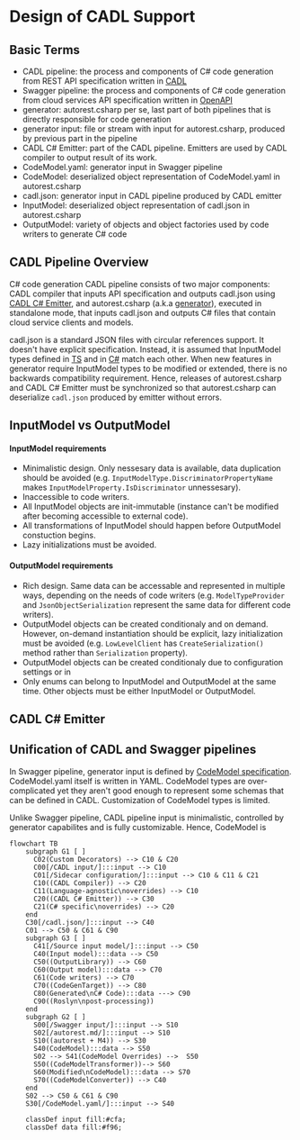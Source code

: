 # Design of CADL Support

## Basic Terms
- CADL pipeline: the process and components of C# code generation from REST API specification written in [CADL](https://github.com/microsoft/cadl)
- Swagger pipeline: the process and components of C# code generation from cloud services API specification written in [OpenAPI](https://swagger.io/) 
- generator: autorest.csharp per se, last part of both pipelines that is directly responsible for code generation 
- generator input: file or stream with input for autorest.csharp, produced by previous part in the pipeline
- CADL C# Emitter: part of the CADL pipeline. Emitters are used by CADL compiler to output result of its work.
- CodeModel.yaml: generator input in Swagger pipeline
- CodeModel: deserialized object representation of CodeModel.yaml in autorest.csharp
- cadl.json: generator input in CADL pipeline produced by CADL emitter
- InputModel: deserialized object representation of cadl.json in autorest.csharp
- OutputModel: variety of objects and object factories used by code writers to generate C# code

## CADL Pipeline Overview

C# code generation CADL pipeline consists of two major components: CADL compiler that inputs API specification and outputs cadl.json using [CADL C# Emitter](https://github.com/Azure/autorest.csharp/tree/feature/v3/src/CADL.Extension/Emitter.Csharp), and autorest.csharp (a.k.a [generator](https://github.com/Azure/autorest.csharp/tree/feature/v3/src/AutoRest.CSharp)), executed in standalone mode, that inputs cadl.json and outputs C# files that contain cloud service clients and models.

cadl.json is a standard JSON files with circular references support. It doesn't have explicit specification. Instead, it is assumed that InputModel types defined in [TS](https://github.com/Azure/autorest.csharp/tree/feature/v3/src/CADL.Extension/Emitter.Csharp/src/type) and in [C#](https://github.com/Azure/autorest.csharp/tree/feature/v3/src/AutoRest.CSharp/Common/Input) match each other. When new features in generator require InputModel types to be modified or extended, there is no backwards compatibility requirement. Hence, releases of autorest.csharp and CADL C# Emitter must be synchronized so that autorest.csharp can deserialize `cadl.json` produced by emitter without errors.

## InputModel vs OutputModel

#### InputModel requirements
- Minimalistic design. Only nessesary data is available, data duplication should be avoided (e.g. `InputModelType.DiscriminatorPropertyName` makes `InputModelProperty.IsDiscriminator` unnessesary). 
- Inaccessible to code writers.  
- All InputModel objects are init-immutable (instance can't be modified after becoming accessible to external code).
- All transformations of InputModel should happen before OutputModel constuction begins. 
- Lazy initializations must be avoided.

#### OutputModel requirements
- Rich design. Same data can be accessable and represented in multiple ways, depending on the needs of code writers (e.g. `ModelTypeProvider` and `JsonObjectSerialization` represent the same data for different code writers).
- OutputModel objects can be created conditionaly and on demand. However, on-demand instantiation should be explicit, lazy initialization must be avoided (e.g. `LowLevelClient` has `CreateSerialization()` method rather than `Serialization` property).
- OutputModel objects can be created conditionaly due to configuration settings or in
- Only enums can belong to InputModel and OutputModel at the same time. Other objects must be either InputModel or OutputModel.

## CADL C# Emitter



## Unification of CADL and Swagger pipelines

In Swagger pipeline, generator input is defined by [CodeModel specification](https://github.com/Azure/autorest/blob/main/packages/libs/codemodel/.resources/all-in-one/json/code-model.json). CodeModel.yaml itself is written in YAML. CodeModel types are over-complicated yet they aren't good enough to represent some schemas that can be defined in CADL. Customization of CodeModel types is limited.

Unlike Swagger pipeline, CADL pipeline input is minimalistic, controlled by generator capabilites and is fully customizable. Hence, CodeModel is 

```mermaid
flowchart TB
    subgraph G1 [ ]
      C02(Custom Decorators) --> C10 & C20
      C00[/CADL input/]:::input --> C10
      C01[/Sidecar configuration/]:::input --> C10 & C11 & C21
      C10((CADL Compiler)) --> C20
      C11(Language-agnostic\noverrides) --> C10
      C20((CADL C# Emitter)) --> C30
      C21(C# specific\noverrides) --> C20
    end
    C30[/cadl.json/]:::input --> C40
    C01 --> C50 & C61 & C90
    subgraph G3 [ ]
      C41[/Source input model/]:::input --> C50
      C40(Input model):::data --> C50
      C50((OutputLibrary)) --> C60
      C60(Output model):::data --> C70
      C61(Code writers) --> C70
      C70((CodeGenTarget)) --> C80
      C80(Generated\nC# Code):::data ---> C90
      C90((Roslyn\npost-processing))
    end
    subgraph G2 [ ]
      S00[/Swagger input/]:::input --> S10
      S02[/autorest.md/]:::input --> S10
      S10((autorest + M4)) --> S30
      S40(CodeModel):::data --> S50
      S02 --> S41(CodeModel Overrides) -->  S50
      S50((CodeModelTransformer))--> S60
      S60(Modified\nCodeModel):::data --> S70
      S70((CodeModelConverter)) --> C40
    end
    S02 --> C50 & C61 & C90
    S30[/CodeModel.yaml/]:::input --> S40

    classDef input fill:#cfa;
    classDef data fill:#f96;
```
